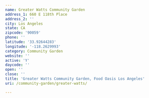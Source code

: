 ```yaml
---
name: Greater Watts Community Garden
address_1: 660 E 118th Place
address_2: ''
city: Los Angeles
state: CA
zipcode: '90059'
phone: ''
latitude: '33.92644283'
longitude: '-118.2629993'
category: Community Garden
website: ''
active: 'Y'
daycode: ''
open: ''
close: ''
title: 'Greater Watts Community Garden, Food Oasis Los Angeles'
uri: /community-garden/greater-watts/

---
```

